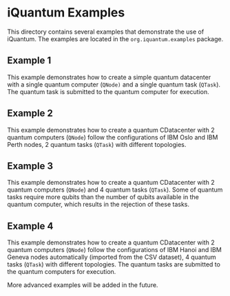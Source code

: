 # iQuantum Examples
This directory contains several examples that demonstrate the use of iQuantum. 
The examples are located in the `org.iquantum.examples` package. 

## Example 1
This example demonstrates how to create a simple quantum datacenter with a single quantum computer (`QNode)` and 
a single quantum task (`QTask`). The quantum task is submitted to the quantum computer for execution.

## Example 2
This example demonstrates how to create a quantum CDatacenter with 2 quantum computers (`QNode`) follow the configurations 
of IBM Oslo and IBM Perth nodes, 2 quantum tasks (`QTask`) with different topologies. 

## Example 3
This example demonstrates how to create a quantum CDatacenter with 2 quantum computers (`QNode`) and
4 quantum tasks (`QTask`). Some of quantum tasks require more qubits than the number of qubits 
available in the quantum computer, which results in the rejection of these tasks.

## Example 4
This example demonstrates how to create a quantum CDatacenter with 2 quantum computers (`QNode`) follow the configurations
of IBM Hanoi and IBM Geneva nodes automatically (imported from the CSV dataset), 4 quantum tasks (`QTask`) with different 
topologies. The quantum tasks are submitted to the quantum computers for execution.

More advanced examples will be added in the future.